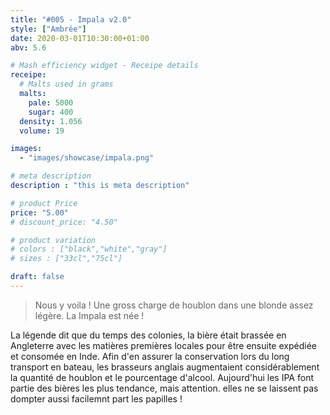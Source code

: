 ```yaml
---
title: "#005 - Impala v2.0"
style: ["Ambrée"]
date: 2020-03-01T10:30:00+01:00
abv: 5.6

# Mash efficiency widget - Receipe details
receipe:
  # Malts used in grams
  malts:
    pale: 5000
    sugar: 400
  density: 1.056
  volume: 19

images:
  - "images/showcase/impala.png"

# meta description
description : "this is meta description"

# product Price
price: "5.00"
# discount_price: "4.50"

# product variation
# colors : ["black","white","gray"]
# sizes : ["33cl","75cl"]

draft: false
---
```


> Nous y voila ! Une gross charge de houblon dans une blonde assez légère. La Impala est née !

La légende dit que du temps des colonies, la bière était brassée en Angleterre avec les matières premières locales pour être ensuite expédiée et consomée en Inde. Afin d'en assurer la conservation lors du long transport en bateau, les brasseurs anglais augmentaient considérablement la quantité de houblon et le pourcentage d'alcool. Aujourd'hui les IPA font partie des bières les plus tendance, mais attention. elles ne se laissent pas dompter aussi facilemnt part les papilles !